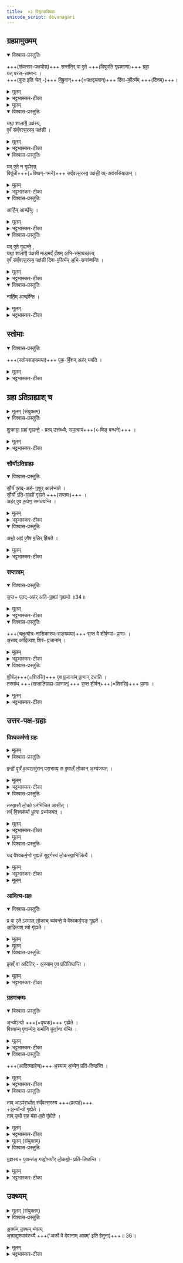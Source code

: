 ```yaml
---
title:  ०३ विषुवदादिग्रहाः
unicode_script: devanagari
---
```


## ग्रहप्रामुख्यम्
<details open><summary>विश्वास-प्रस्तुतिः</summary>

+++(संवत्सर-पक्षयोस्)+++ सन्त॑ति॒र् वा ए॒ते +++(विषूवति गृह्यमाणा)+++ ग्रहा॒  
यत् पर॑स्-सामानः ।  
+++(कुत इति चेत् -)+++ वि॒षू॒वान्+++(=पक्षद्वयवान्)+++ दि॑वा-की॒र्त्य॑म् +++(दिनम्)+++।  
</details>

<details><summary>मूलम्</summary>

सन्त॑ति॒र् वा ए॒ते ग्रहा॒ यत् पर॑स्-सामानः ।  
वि॒षू॒वान् दि॑वा-की॒र्त्य॑म् ।  
</details>

<details><summary>भट्टभास्कर-टीका</summary>

1 सन्ततिर्वा इत्यादि ॥  
**सन्ततिः** सन्तननम् । तादर्थ्यात्ताच्छब्द्यम् ।  
पूर्वोत्तरयोः पक्षयोर् विषुवति सन्तानार्था **एते ग्रहाः ये परस्सामानः**,  
तात्स्थ्यात् ताच्छब्द्यं 'मञ्चाः क्रोशन्ति'इतिवत् ।  
**परस्** सामदिवसेषु गृह्यमाणा अतिग्राह्याः **ग्रहाः** ते सन्तननार्थाः सन्ततरज्जुस्थानीया इति ।  
ग्रह-रूपत्वात् **दिवाकीर्त्यं** यद् अहः  
**तत् विषूवान्** -  
**विष्वङ्** नाना पक्ष-द्वयावलम्बिनी स्थितिर् अस्येति **विषुवान्**  
वंश-काष्ठ-स्थानीयो दिवसो मध्यमः, एतेन सन्तत्य्-अपेक्षा दर्शिता ।
</details>


<details><summary>मूलम्</summary>

यथा॒ शाला॑यै॒ पक्ष॑सी । ए॒वँ स॑व्ँवत्स॒रस्य॒ पक्ष॑सी । यदे॒तेन गृ॒ह्येर॑न् । विषू॑ची सव्ँवत्स॒रस्य॒ पक्ष॑सी॒ व्यव॑स्रँसेयाताम् ।
</details>

<details open><summary>विश्वास-प्रस्तुतिः</summary>

यथा॒ शाला॑यै॒ पक्ष॑स्य्,  
ए॒वँ स॑व्ँवत्स॒रस्य॒ पक्ष॑सी ।  
</details>

<details><summary>मूलम्</summary>

यथा॒ शाला॑यै॒ पक्ष॑स्य् ए॒वँ स॑व्ँवत्स॒रस्य॒ पक्ष॑सी ।  
</details>

<details><summary>भट्टभास्कर-टीका</summary>

इदानीं तामेव सन्ततिं दर्शयितुं सन्तन्यमानं दर्शयति - यथेति । शालायाः पक्षाविव पक्षस्थानीयौ संवत्सरस्य पक्षौ ।
</details>

<details open><summary>विश्वास-प्रस्तुतिः</summary>

यद् ए॒ते न गृ॒ह्येर॒न्न्  
विषू॑ची+++(=विष्वग्-गमने)+++ सव्ँवत्स॒रस्य॒ पक्ष॑सी॒ व्य्-अव॑स्रँसेयाताम् ।  
</details>

<details><summary>मूलम्</summary>

यद् ए॒ते न गृ॒ह्येर॒न्न् विषू॑ची सव्ँवत्स॒रस्य॒ पक्ष॑सी॒ व्यव॑स्रँसेयाताम्।  
</details>

<details><summary>भट्टभास्कर-टीका</summary>

तत्र यद्य् अतिग्राह्याः सन्तनन-रज्जु-स्थानीया न गृह्येरन्  
ततो **विषूची** विष्वग्गमने संवत्सरस्य पक्षसी **व्यवस्रंसेयातां** भिन्नदिक्के पतिते स्याताम् ।
</details>

<details open><summary>विश्वास-प्रस्तुतिः</summary>

आर्ति॒म् आर्च्छे॑युः ।  
</details>

<details><summary>मूलम्</summary>

आर्ति॒मार्च्छे॑युः ।  
</details>

<details><summary>भट्टभास्कर-टीका</summary>

ततश्च आर्तिं गच्छेयुः यजमानाः कर्मनाशात् ।
</details>


<details open><summary>विश्वास-प्रस्तुतिः</summary>

यद् ए॒ते गृ॒ह्यन्ते॒ ,  
यथा॒ शाला॑यै॒ प॑क्षसी मध्य॒मव्ँ वँ॒शम् अ॒भि-स॑मा॒यच्छ॑त्य्  
ए॒वँ स॑व्ँवत्स॒रस्य॒ पक्ष॑सी दिवा-की॒र्त्य॑म् अ॒भि-सन्त॑न्वन्ति ।  
</details>

<details><summary>मूलम्</summary>

यद् ए॒ते गृ॒ह्यन्ते॑ -
यथा॒ शाला॑यै॒ प॑क्षसी मध्य॒मव्ँ वँ॒शम् अ॒भिस॑मा॒यच्छ॑ति ॥33॥  
ए॒वँ स॑व्ँवत्स॒रस्य॒ पक्ष॑सी दिवाकी॒र्त्य॑म् अ॒भिसन्त॑न्वन्ति ।
</details>

<details><summary>भट्टभास्कर-टीका</summary>

एषां तु ग्रहणे शालायाः पक्षौ मध्यमं वंशमभिसमायच्छति लौकिक इव । संवत्सरस्य पक्षसी दिवाकीर्त्यमभिसन्तन्वन्ति आभिम्रुख्येनानीय आबध्नन्ति वंश इव दिवाकीर्त्ये सत्रिणः ।
</details>

<details open><summary>विश्वास-प्रस्तुतिः</summary>

नार्ति॒म् आर्च्छ॑न्ति ।
</details>

<details><summary>मूलम्</summary>

नार्ति॒म् आर्च्छ॑न्ति ।
</details>

<details><summary>भट्टभास्कर-टीका</summary>

ततो नार्तिं गच्छन्ति ॥
</details>

## स्तोमाः
<details open><summary>विश्वास-प्रस्तुतिः</summary>

+++(स्तोमसङ्ख्यया)+++ ए॒क॒-विँ॒शम् अह॑र् भवति ।  
</details>

<details><summary>मूलम्</summary>

ए॒क॒-विँ॒शम् अह॑र् भवति ।  
</details>

<details><summary>भट्टभास्कर-टीका</summary>

2 एतच्च अहर् एकविंशं एकविंशस्तोमकं भवति । 
</details>

## ग्रहा ऽतिग्राह्याश् च
<details><summary>मूलम् (संयुक्तम्)</summary>

शु॒क्राग्रा॒ ग्रहा॑ गृह्यन्ते । प्रत्युत्त॑ब्ध्यै सय॒त्वाय॑ ।
</details>

<details open><summary>विश्वास-प्रस्तुतिः</summary>

शु॒क्राग्रा॒ ग्रहा॑ गृह्यन्ते॒ - प्रत्य् उत्त॑ब्ध्यै, सय॒त्वाय॑+++(←षिङ् बन्धने)+++ ।  
</details>

<details><summary>मूलम्</summary>

शु॒क्राग्रा॒ ग्रहा॑ गृह्यन्ते॒ प्रत्य्-उत्त॑ब्ध्यै सय॒त्वाय॑ ।  
</details>

<details><summary>भट्टभास्कर-टीका</summary>

**प्रत्युत्तब्ध्यै** प्रत्युत्तम्भनाय वंशकाष्ठस्थानीयस्य उच्छ्रितावस्थानाय प्रतिष्ठात्वाद् एकविंशस्य ।  
शुक्राग्रा ग्रहा गृह्यन्ते।  
**सयत्वाय** संश्लिष्यमाणत्वाय स्थाने शुक्रप्राधान्यात् संजज्ञानेरबन्धता(??) यथा स्यादिति । उत्तानास्यः **सयः**; षिङ् बन्धने पचाद्यजन्तात् भावप्रत्ययः ।
</details>

### सौर्योऽतिग्राह्यः
<details open><summary>विश्वास-प्रस्तुतिः</summary>

सौ॒र्य॑ ए॒तद्-अह॑ᳶ प॒शुर् आल॑भ्यते ।  
सौ॒र्यो॑ ऽति-ग्रा॒ह्यो॑ गृह्यते +++(सप्तमः)+++ ।  
अह॑र् ए॒व रू॒पेण॒ सम॑र्धयन्ति ।  
</details>

<details><summary>मूलम्</summary>

सौ॒र्य॑ ए॒तद्-अह॑ᳶ प॒शुर् आल॑भ्यते ।  
सौ॒र्यो॑ ऽति-ग्रा॒ह्यो॑ गृह्यते ।  
अह॑र् ए॒व रू॒पेण॒ सम॑र्धयन्ति ।  
</details>

<details><summary>भट्टभास्कर-टीका</summary>

सौर्य इत्यादि । पश्वतिग्राह्ययोस्सौर्यत्वेन सूर्यसम्बन्धादह्नो रूपसमृद्धिर्भवति । दिवाकीर्त्यत्वं समृद्धं भवति । उभयत्रापि छन्दसमन्तस्वरितत्वम् ॥
</details>

<details open><summary>विश्वास-प्रस्तुतिः</summary>

अथो॒ अह्न॑ ए॒वैष ब॒लिर् ह्रि॑यते ।  
</details>

<details><summary>मूलम्</summary>

अथो॒ अह्न॑ ए॒वैष ब॒लिर् ह्रि॑यते ।  
</details>

<details><summary>भट्टभास्कर-टीका</summary>

अथो अपिच एषोऽह्नो बलिर्ह्रियते पूजा क्रियते, योऽयं सप्तमः सौर्योऽतिग्राह्यः ॥
</details>

### सप्तत्वम्
<details open><summary>विश्वास-प्रस्तुतिः</summary>

स॒प्त+ एतद्-अह॑र् अति-ग्रा॒ह्या॑ गृह्यन्ते ॥34॥  
</details>

<details><summary>मूलम्</summary>

स॒प्त+ एतदह॑रतिग्रा॒ह्या॑ गृह्यन्ते ॥34॥  
</details>

<details><summary>भट्टभास्कर-टीका</summary>

3 अस्मिन् अह्नि सप्तातिग्राह्या गृह्यन्ते ये परस्सामसम्बन्धिनः त्रयः पूर्वे त्रय उत्तरे तेपां मध्ये सौर्य इति सप्तास्मिन्नह्नि गृह्यन्ते ।
</details>

<details open><summary>विश्वास-प्रस्तुतिः</summary>

+++(चक्षुःश्रोत्र-नासिकास्य-सङ्ख्यया)+++ स॒प्त वै शी॑र्ष॒ण्या॑ᳶ प्रा॒णाः ।  
अ॒साव् आ॑दि॒त्यश् शिर॑ᳶ प्र॒जाना॑म् ।  
</details>

<details><summary>मूलम्</summary>

स॒प्त वै शी॑र्ष॒ण्या॑ᳶ प्रा॒णाः ।  
अ॒सावा॑दि॒त्यश्शिर॑ᳶ प्र॒जाना॑म्।
</details>

<details><summary>भट्टभास्कर-टीका</summary>

सप्त वा इत्यादि । द्वे चक्षुषी द्वे श्रोत्रे द्वे नासिके एकमास्यमिति ।+++(5)+++  
आदित्यश् शिरस्-स्थानीयः प्रजानाम् उच्छ्रितत्वात्,  
एकविंशश् च ज्योतिः तेषां स्तोमानाम् उच्छ्रितः ।
</details>

<details open><summary>विश्वास-प्रस्तुतिः</summary>

शी॒र्षन्न्+++(=शिरसि)+++ ए॒व प्र॒जाना॑म् प्रा॒णान् द॑धाति ।  
तस्मा॑थ् +++(सप्तातिग्राह्य-ग्रहणात्)+++ स॒प्त शी॒र्षन्+++(=शिरसि)+++ प्रा॒णाः ।  
</details>

<details><summary>मूलम्</summary>

शी॒र्षन्ने॒व प्र॒जाना॑म्प्रा॒णान्द॑धाति ।  
तस्मा॑त्स॒प्त शी॒र्षन्प्रा॒णाः ।  
</details>

<details><summary>भट्टभास्कर-टीका</summary>

तस्माद् एकविंशे दिवाकीर्त्ये सप्तातिग्राह्य-ग्रहणात्  
**प्रजानां** शिरसि **सप्त प्राणान् दधाति** स्थापयति  
अत एव शिरसि सप्त प्राणाः ॥
</details>

## उत्तर-पक्ष-ग्रहाः
### विश्वकर्मणो ग्रहः
<details><summary>मूलम्</summary>

इन्द्रो॑ वृ॒त्रँ ह॒त्वा ।
असु॑रान्परा॒भाव्य॑ ।
स इ॒माल्ँ लो॒कान॒भ्य॑जयत् ।  
</details>

<details open><summary>विश्वास-प्रस्तुतिः</summary>

इन्द्रो॑ वृ॒त्रँ ह॒त्वाऽसु॑रान् परा॒भाव्य॒ स इ॒माल्ँ  लो॒कान् अ॒भ्य॑जयत् ।  
</details>

<details><summary>मूलम्</summary>

इन्द्रो॑ वृ॒त्रँ ह॒त्वाऽसु॑रान् परा॒भाव्य॒ स इ॒माल्ँ  लो॒कान् अ॒भ्य॑जयत् ।  
</details>

<details><summary>भट्टभास्कर-टीका</summary>

4 इन्द्रो वृत्रं हत्वेत्यादि ॥ गतम् । पराभाव्य पराभूतान् जितान् कृत्वा ।
</details>

<details open><summary>विश्वास-प्रस्तुतिः</summary>

तस्या॒सौ लो॒को ऽन॑भिजित आसीत् ।  
तव्ँ वि॒श्वक॑र्मा भू॒त्वा ऽभ्य॑जयत् ।  
</details>

<details><summary>मूलम्</summary>

तस्या॒सौ लो॒को ऽन॑भिजित आसीत् ।  
तव्ँ वि॒श्वक॑र्मा भू॒त्वा ऽभ्य॑जयत् ।  
</details>

<details><summary>भट्टभास्कर-टीका</summary>

असौ लोको द्युलोकः ।
</details>


<details><summary>मूलम्</summary>

यद्वै॑श्वकर्म॒णो गृ॒ह्यते॑ ॥35॥  
सु॒व॒र्गस्य॑ लो॒कस्या॒भिजि॑त्यै ।
</details>

<details open><summary>विश्वास-प्रस्तुतिः</summary>

यद् वै॑श्वकर्म॒णो गृ॒ह्यते॑ सुव॒र्गस्य॑ लो॒कस्या॒भिजि॑त्यै ।
</details>

<details><summary>मूलम्</summary>

यद् वै॑श्वकर्म॒णो गृ॒ह्यते॑ सुव॒र्गस्य॑ लो॒कस्या॒भिजि॑त्यै ।
</details>

<details><summary>भट्टभास्कर-टीका</summary>

अस्मिन्नह्नि वैश्वकर्मणस्य ग्रहणं स्वर्गस्याभिजित्यै भवति ॥
</details>


<details><summary>मूलम्</summary>

प्र वा ए॒ते॑ऽस्माल्लो॒काच्च्य॑वन्ते । ये वै॑श्वकर्म॒णङ्गृ॒ह्णते॑ ।
</details>

### आदित्य-ग्रहः
<details open><summary>विश्वास-प्रस्तुतिः</summary>

प्र वा ए॒ते॑ ऽस्माल् लो॒काच् च्य॑वन्ते॒  ये वै॑श्वकर्म॒णङ् गृ॒ह्णते॑ ।  
आ॒दि॒त्यश् श्वो गृ॑ह्यते ।  
</details>

<details><summary>मूलम्</summary>

प्र वा ए॒ते॑ ऽस्माल् लो॒काच् च्य॑वन्ते॒  ये वै॑श्वकर्म॒णङ् गृ॒ह्णते॑ ।  
आ॒दि॒त्यश् श्वो गृ॑ह्यते ।  
</details>


<details><summary>मूलम्</summary>

इ॒यव्ँवा अदि॑तिः ।
अ॒स्यामे॒व प्रति॑तिष्ठन्ति ।
</details>

<details open><summary>विश्वास-प्रस्तुतिः</summary>

इ॒यव्ँ वा अदि॑तिर् - अ॒स्याम् ए॒व प्रति॑तिष्ठन्ति ।  
</details>

<details><summary>मूलम्</summary>

इ॒यव्ँ वा अदि॑तिर् अ॒स्याम् ए॒व प्रति॑तिष्ठन्ति ।  
</details>

<details><summary>भट्टभास्कर-टीका</summary>

5 प्रवा इत्यादि ॥ अस्माल्लोकात् भूलोकात् । उत्तरेद्युरदितिदेवत्यस्य ग्रहणात् पुनरस्यां प्रतिष्ठा भवति ।
</details>

### ग्रहणक्रमः
<details open><summary>विश्वास-प्रस्तुतिः</summary>

अ॒न्यो॑ऽन्यो +++(=पृथक्)+++ गृह्येते ।  
विश्वा॑न्य् ए॒वान्येन॒ कर्मा॑णि कुर्वा॒णा य॑न्ति ।  
</details>

<details><summary>मूलम्</summary>

अ॒न्यो॑न्यो गृह्येते ।  
विश्वा॑न्य् ए॒वान्येन॒ कर्मा॑णि कुर्वा॒णा य॑न्ति ।  
</details>

<details><summary>भट्टभास्कर-टीका</summary>

अन्योन्य इत्यादि । अन्यो वा कदाचिद्वैश्वकर्मणादित्यौ पृथक् गृह्येते न सह ।  
तत्र अन्येन वैश्वकर्मणेन विश्वानि कर्माणि स्वर्गाद्यभिजयसाधनानि कुर्वाणा यन्ति कर्मसमाप्तिं गच्छन्ति ।
</details>

<details open><summary>विश्वास-प्रस्तुतिः</summary>

+++(आदित्यग्रहेण)+++ अ॒स्याम् अ॒न्येन॒ प्रति॑-तिष्ठन्ति ।  
</details>

<details><summary>मूलम्</summary>

अ॒स्याम् अ॒न्येन॒ प्रति॑-तिष्ठन्ति ।  
</details>

<details><summary>भट्टभास्कर-टीका</summary>

अन्येन आदित्येन अस्यां प्रतितिष्ठन्ति । 'क्रियासमभिहारे सर्वनाम्नो द्वे भवतस्समासवच्च बहुलम्'इति द्विर्वचनं समासश्च । 'अनुदत्तं च'इति द्वितीयं निहन्यते ॥
</details>

<details open><summary>विश्वास-प्रस्तुतिः</summary>

ताव् आऽप॑रा॒र्धात् स॑व्ँवत्स॒रस्य +++(प्रत्यहं)+++  
+अ॒न्यो॑न्यो गृह्येते ।  
ताव् उ॒भौ स॒ह म॑हा-व्र॒ते गृ॑ह्येते ।  
</details>

<details><summary>मूलम्</summary>

तावाप॑रा॒र्धात्स॑व्ँवत्स॒रस्या॒न्यो॑न्यो गृह्येते ।  
तावु॒भौ स॒ह म॑हाव्र॒ते गृ॑ह्येते ।
</details>

<details><summary>भट्टभास्कर-टीका</summary>

6 ताविरयादि ॥ **तौ** वैश्वकर्मणादित्यौ संवत्सरस्य आपरार्धात्  
आ अपरपक्षसमाप्तेः प्रत्यहं अन्योन्यः एकैको गृह्यते । अथ महाव्रते उपांत्येऽह्नि तौ सह गृह्येते ।
</details>


<details><summary>मूलम् (संयुक्तम्)</summary>

य॒ज्ञस्यै॒वान्त॑ङ्ग॒त्वा ।
उ॒भयो॑र्लो॒कयो॒ᳶ प्रति॑तिष्ठन्ति ।  
</details>

<details open><summary>विश्वास-प्रस्तुतिः</summary>

य॒ज्ञस्य+ ए॒वान्त॑ङ् गत्वो॒भयो॑र् लो॒कयो॒ᳶ प्रति॑-तिष्ठन्ति ।  
</details>

<details><summary>मूलम्</summary>

य॒ज्ञस्य+ ए॒वान्त॑ङ् गत्वो॒भयो॑र् लो॒कयो॒ᳶ प्रति॑-तिष्ठन्ति ।  
</details>

<details><summary>भट्टभास्कर-टीका</summary>

अन्तं गत्वेति । समाप्तप्रायत्वात् । उभयोरिति । उत्तरयोर्वैश्वकर्मणादित्ययोः सहग्रहणात् ।
</details>

## उक्थ्यम्
<details><summary>मूलम् (संयुक्तम्)</summary>

अ॒र्क्य॑मु॒क्थम्भ॑वति ।
अ॒न्नाद्य॒स्याव॑रुध्यै ॥ 36॥   
</details>

<details open><summary>विश्वास-प्रस्तुतिः</summary>

अ॒र्क्य॑म् उ॒क्थम् भ॑वत्य्  
अ॒न्नाद्य॒स्याव॑रुध्यै +++('अर्को वै देवानाम् अन्नम्' इति हेतुना)+++॥ 36॥  
</details>

<details><summary>मूलम्</summary>

अ॒र्क्य॑मु॒क्थम्भ॑वत्य॒न्नाद्य॒स्याव॑रुध्यै ॥ 36॥  
</details>

<details><summary>भट्टभास्कर-टीका</summary>

अर्क्यम् इति  शस्त्रविशेषः ।  
अन्नाद्यस्येति ।  
'अर्को वै देवानाम् अन्नम्' इति तद्धेतुत्वाच्च ॥

इति द्वितीये तृतीयोऽनुवाकः ॥  

</details>

